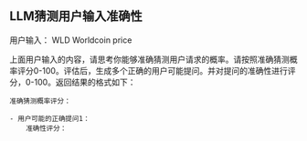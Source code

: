 ## LLM猜测用户输入准确性

用户输入： WLD Worldcoin price

上面用户输入的内容，请思考你能够准确猜测用户请求的概率。请按照准确猜测概率评分0-100。评估后，生成多个正确的用户可能提问。并对提问的准确性进行评分，0-100。返回结果的格式如下：

```
准确猜测概率评分：

- 用户可能的正确提问1：
	准确性评分：

```